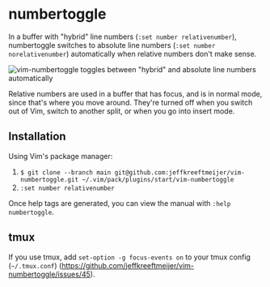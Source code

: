 # numbertoggle


In a buffer with "hybrid" line numbers (`:set number relativenumber`),
numbertoggle switches to absolute line numbers (`:set number norelativenumber`)
automatically when relative numbers don't make sense.

![vim-numbertoggle toggles between "hybrid" and absolute line numbers automatically](https://raw.githubusercontent.com/jeffkreeftmeijer/vim-numbertoggle/cast/toggle.gif)

Relative numbers are used in a buffer that has focus, and is in normal
mode, since that's where you move around. They're turned off when you switch
out of Vim, switch to another split, or when you go into insert mode.

## Installation

Using Vim's package manager:

1. `$ git clone --branch main git@github.com:jeffkreeftmeijer/vim-numbertoggle.git ~/.vim/pack/plugins/start/vim-numbertoggle`
2. `:set number relativenumber`

Once help tags are generated, you can view the manual with `:help numbertoggle`.

## tmux

If you use tmux, add `set-option -g focus-events on` to your tmux config (`~/.tmux.conf`) (https://github.com/jeffkreeftmeijer/vim-numbertoggle/issues/45).
